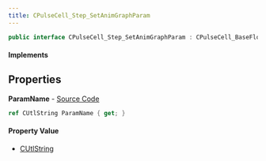 ```yaml
---
title: CPulseCell_Step_SetAnimGraphParam
---
```


```csharp
public interface CPulseCell_Step_SetAnimGraphParam : CPulseCell_BaseFlow, CPulseCell_Base, ISchemaClass<CPulseCell_Base>, ISchemaClass<CPulseCell_BaseFlow>, ISchemaClass<CPulseCell_Step_SetAnimGraphParam>, ISchemaField, ISchemaClass, INativeHandle
```

#### Implements

## Properties

**ParamName** - [Source Code](https://github.com/swiftly-solution/swiftlys2/blob/master/managed/src/SwiftlyS2.Generated/Schemas/Interfaces/CPulseCell_Step_SetAnimGraphParam.cs#L16)

```csharp
ref CUtlString ParamName { get; }
```

#### Property Value

- [CUtlString](/docs/api/shared/natives/cutlstring)

